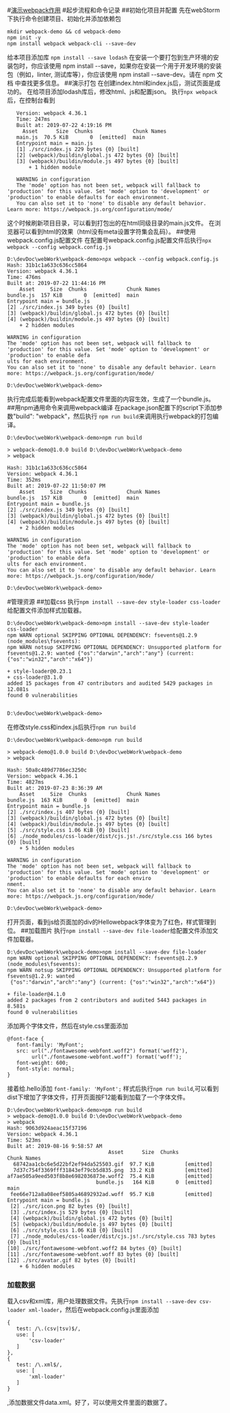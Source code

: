 #[演示webpack作用](https://www.webpackjs.com/guides/getting-started/)
#起步流程和命令记录
##初始化项目并配置
先在webStorm下执行命令创建项目、初始化并添加依赖包
```
mkdir webpack-demo && cd webpack-demo
npm init -y
npm install webpack webpack-cli --save-dev
```
给本项目添加库
```npm install --save lodash```
在安装一个要打包到生产环境的安装包时，你应该使用 npm install --save，如果你在安装一个用于开发环境的安装包（例如，linter, 测试库等），你应该使用 npm install --save-dev。请在 npm 文档 中查找更多信息。
##演示打包
在创建index.html和index.js后，测试页面是成功的。
在给项目添加lodash库后，修改html、js和配置json。
执行```npx webpack```后，在控制台看到
```Hash: 3d27043b18f9011db131
   Version: webpack 4.36.1
   Time: 247ms
   Built at: 2019-07-22 4:19:16 PM
     Asset      Size  Chunks             Chunk Names
   main.js  70.5 KiB       0  [emitted]  main
   Entrypoint main = main.js
   [1] ./src/index.js 229 bytes {0} [built]
   [2] (webpack)/buildin/global.js 472 bytes {0} [built]
   [3] (webpack)/buildin/module.js 497 bytes {0} [built]
       + 1 hidden module
   
   WARNING in configuration
   The 'mode' option has not been set, webpack will fallback to 'production' for this value. Set 'mode' option to 'development' or 'production' to enable defaults for each environment.
   You can also set it to 'none' to disable any default behavior. Learn more: https://webpack.js.org/configuration/mode/
```
这个时候刷新项目目录，可以看到打包出的在html同级目录的main.js文件。
在浏览器可以看到html的效果（html没有meta设置字符集会乱码）。
##使用webpack.config.js配置文件
在配置号webpack.config.js配置文件后执行```npx webpack --config webpack.config.js```
```
D:\devDoc\webWork\webpack-demo>npx webpack --config webpack.config.js
Hash: 31b1c1a633c636cc5864
Version: webpack 4.36.1
Time: 476ms
Built at: 2019-07-22 11:44:16 PM
    Asset     Size  Chunks             Chunk Names
bundle.js  157 KiB       0  [emitted]  main
Entrypoint main = bundle.js
[2] ./src/index.js 349 bytes {0} [built]
[3] (webpack)/buildin/global.js 472 bytes {0} [built]
[4] (webpack)/buildin/module.js 497 bytes {0} [built]
    + 2 hidden modules

WARNING in configuration
The 'mode' option has not been set, webpack will fallback to 'production' for this value. Set 'mode' option to 'development' or 'production' to enable defa
ults for each environment.
You can also set it to 'none' to disable any default behavior. Learn more: https://webpack.js.org/configuration/mode/

D:\devDoc\webWork\webpack-demo>
```
执行完成后能看到webpack配置文件里面的内容生效，生成了一个bundle.js。
##用npm通用命令来调用webpack编译
在package.json配置下的script下添加参数"build": "webpack"，然后执行
```npm run build```来调用执行webpack的打包编译。
```
D:\devDoc\webWork\webpack-demo>npm run build

> webpack-demo@1.0.0 build D:\devDoc\webWork\webpack-demo
> webpack

Hash: 31b1c1a633c636cc5864
Version: webpack 4.36.1
Time: 352ms
Built at: 2019-07-22 11:50:07 PM
    Asset     Size  Chunks             Chunk Names
bundle.js  157 KiB       0  [emitted]  main
Entrypoint main = bundle.js
[2] ./src/index.js 349 bytes {0} [built]
[3] (webpack)/buildin/global.js 472 bytes {0} [built]
[4] (webpack)/buildin/module.js 497 bytes {0} [built]
    + 2 hidden modules

WARNING in configuration
The 'mode' option has not been set, webpack will fallback to 'production' for this value. Set 'mode' option to 'development' or 'production' to enable defa
ults for each environment.
You can also set it to 'none' to disable any default behavior. Learn more: https://webpack.js.org/configuration/mode/

D:\devDoc\webWork\webpack-demo>
```
#管理资源
##加载css
执行```npm install --save-dev style-loader css-loader```给配置文件添加样式加载器。
```
D:\devDoc\webWork\webpack-demo>npm install --save-dev style-loader css-loader
npm WARN optional SKIPPING OPTIONAL DEPENDENCY: fsevents@1.2.9 (node_modules\fsevents):
npm WARN notsup SKIPPING OPTIONAL DEPENDENCY: Unsupported platform for fsevents@1.2.9: wanted {"os":"darwin","arch":"any"} (current: {"os":"win32","arch":"x64"})

+ style-loader@0.23.1
+ css-loader@3.1.0
added 15 packages from 47 contributors and audited 5429 packages in 12.081s
found 0 vulnerabilities


D:\devDoc\webWork\webpack-demo>
```
在修改style.css和index.js后执行```npm run build```
```
D:\devDoc\webWork\webpack-demo>npm run build

> webpack-demo@1.0.0 build D:\devDoc\webWork\webpack-demo
> webpack

Hash: 50a8c489d7786ec3250c
Version: webpack 4.36.1
Time: 4827ms
Built at: 2019-07-23 8:36:39 AM
    Asset     Size  Chunks             Chunk Names
bundle.js  163 KiB       0  [emitted]  main
Entrypoint main = bundle.js
[2] ./src/index.js 407 bytes {0} [built]
[3] (webpack)/buildin/global.js 472 bytes {0} [built]
[4] (webpack)/buildin/module.js 497 bytes {0} [built]
[5] ./src/style.css 1.06 KiB {0} [built]
[6] ./node_modules/css-loader/dist/cjs.js!./src/style.css 166 bytes {0} [built]
    + 5 hidden modules

WARNING in configuration
The 'mode' option has not been set, webpack will fallback to 'production' for this value. Set 'mode' option to 'development' or 'production' to enable defaults for each enviro
nment.
You can also set it to 'none' to disable any default behavior. Learn more: https://webpack.js.org/configuration/mode/

D:\devDoc\webWork\webpack-demo>
```
打开页面，看到js给页面加的div的Hellowebpack字体变为了红色，样式管理到位。
##加载图片
执行```npm install --save-dev file-loader```给配置文件添加文件加载器。
```
D:\devDoc\webWork\webpack-demo>npm install --save-dev file-loader
npm WARN optional SKIPPING OPTIONAL DEPENDENCY: fsevents@1.2.9 (node_modules\fsevents):
npm WARN notsup SKIPPING OPTIONAL DEPENDENCY: Unsupported platform for fsevents@1.2.9: wanted
 {"os":"darwin","arch":"any"} (current: {"os":"win32","arch":"x64"})

+ file-loader@4.1.0
added 2 packages from 2 contributors and audited 5443 packages in 8.581s
found 0 vulnerabilities
```
添加两个字体文件，然后在style.css里面添加
```
@font-face {
   font-family: 'MyFont';
   src: url("./fontawesome-webfont.woff2") format('woff2'),
        url("./fontawesome-webfont.woff") format('woff');
   font-weight: 600;
   font-style: normal;
}
```
接着给.hello添加 ```font-family: 'MyFont';``` 样式后执行```npm run build```,可以看到dist下增加了字体文件，打开页面按F12能看到加载了一个字体文件。
```
D:\devDoc\webWork\webpack-demo>npm run build
> webpack-demo@1.0.0 build D:\devDoc\webWork\webpack-demo
> webpack
Hash: 9063d924aeac15f37196
Version: webpack 4.36.1
Time: 523ms
Built at: 2019-08-16 9:58:57 AM
                                 Asset      Size  Chunks             Chunk Names
  68742aa1cbc6e5d22bf2ef94da525503.gif  97.7 KiB          [emitted]
  7d37c754f3369fff31843ef79cb5d835.png  33.2 KiB          [emitted]
af7ae505a9eed503f8b8e6982036873e.woff2  75.4 KiB          [emitted]
                             bundle.js   164 KiB       0  [emitted]  main
 fee66e712a8a08eef5805a46892932ad.woff  95.7 KiB          [emitted]
Entrypoint main = bundle.js
 [2] ./src/icon.png 82 bytes {0} [built]
 [3] ./src/index.js 529 bytes {0} [built]
 [4] (webpack)/buildin/global.js 472 bytes {0} [built]
 [5] (webpack)/buildin/module.js 497 bytes {0} [built]
 [6] ./src/style.css 1.06 KiB {0} [built]
 [7] ./node_modules/css-loader/dist/cjs.js!./src/style.css 783 bytes {0} [built]
[10] ./src/fontawesome-webfont.woff2 84 bytes {0} [built]
[11] ./src/fontawesome-webfont.woff 83 bytes {0} [built]
[12] ./src/avatar.gif 82 bytes {0} [built]
    + 6 hidden modules
```
### 加载数据
载入csv和xml库，用户处理数据文件。先执行```npm install --save-dev csv-loader xml-loader```，然后在webpack.config.js里面添加
```
{
   test: /\.(csv|tsv)$/,
   use: [
       'csv-loader'
   ]
},
{
   test: /\.xml$/,
   use: [
       'xml-loader'
   ]
}
```
,添加数据文件data.xml。好了，可以使用文件里面的数据了。


